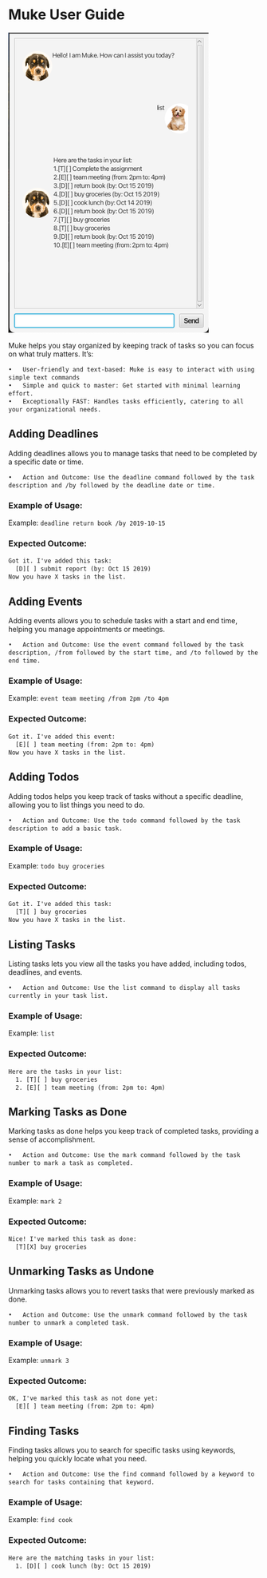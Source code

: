 # Muke User Guide
![Screenshot of Product](./Ui.png)

Muke helps you stay organized by keeping track of tasks so you can focus on what truly matters. It’s:

	•	User-friendly and text-based: Muke is easy to interact with using simple text commands
	•	Simple and quick to master: Get started with minimal learning effort.
	•	Exceptionally FAST: Handles tasks efficiently, catering to all your organizational needs.

## Adding Deadlines

Adding deadlines allows you to manage tasks that need to be completed by a specific date or time.

	•	Action and Outcome: Use the deadline command followed by the task description and /by followed by the deadline date or time.

### Example of Usage:

Example: `deadline return book /by 2019-10-15`

### Expected Outcome:

```
Got it. I've added this task:
  [D][ ] submit report (by: Oct 15 2019)
Now you have X tasks in the list.
```

## Adding Events

Adding events allows you to schedule tasks with a start and end time, helping you manage appointments or meetings.

	•	Action and Outcome: Use the event command followed by the task description, /from followed by the start time, and /to followed by the end time.

### Example of Usage:

Example: `event team meeting /from 2pm /to 4pm`

### Expected Outcome:

```
Got it. I've added this event:
  [E][ ] team meeting (from: 2pm to: 4pm)
Now you have X tasks in the list.
```

## Adding Todos

Adding todos helps you keep track of tasks without a specific deadline, allowing you to list things you need to do.

	•	Action and Outcome: Use the todo command followed by the task description to add a basic task.

### Example of Usage:

Example: `todo buy groceries`

### Expected Outcome:

```
Got it. I've added this task:
  [T][ ] buy groceries
Now you have X tasks in the list.
```

## Listing Tasks

Listing tasks lets you view all the tasks you have added, including todos, deadlines, and events.

	•	Action and Outcome: Use the list command to display all tasks currently in your task list.

### Example of Usage:

Example: `list`

### Expected Outcome:

```
Here are the tasks in your list:
  1. [T][ ] buy groceries
  2. [E][ ] team meeting (from: 2pm to: 4pm)
```

## Marking Tasks as Done

Marking tasks as done helps you keep track of completed tasks, providing a sense of accomplishment.

	•	Action and Outcome: Use the mark command followed by the task number to mark a task as completed.

### Example of Usage:

Example: `mark 2`

### Expected Outcome:

```
Nice! I've marked this task as done:
  [T][X] buy groceries
```

## Unmarking Tasks as Undone

Unmarking tasks allows you to revert tasks that were previously marked as done.

	•	Action and Outcome: Use the unmark command followed by the task number to unmark a completed task.

### Example of Usage:

Example: `unmark 3`

### Expected Outcome:

```
OK, I've marked this task as not done yet:
  [E][ ] team meeting (from: 2pm to: 4pm)
```

## Finding Tasks

Finding tasks allows you to search for specific tasks using keywords, helping you quickly locate what you need.

	•	Action and Outcome: Use the find command followed by a keyword to search for tasks containing that keyword.

### Example of Usage:

Example: `find cook`

### Expected Outcome:

```
Here are the matching tasks in your list:
  1. [D][ ] cook lunch (by: Oct 15 2019)
```
